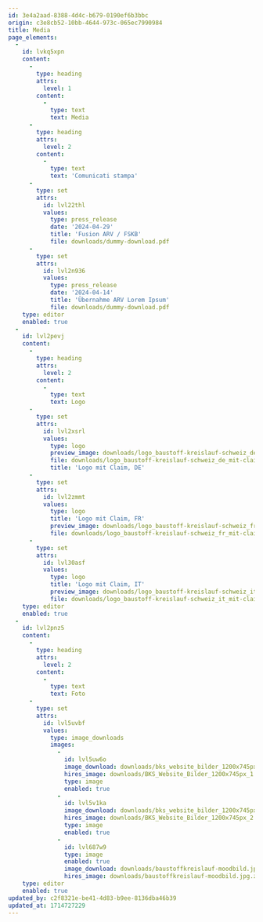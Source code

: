 ```yaml
---
id: 3e4a2aad-8388-4d4c-b679-0190ef6b3bbc
origin: c3e8cb52-10bb-4644-973c-065ec7990984
title: Media
page_elements:
  -
    id: lvkq5xpn
    content:
      -
        type: heading
        attrs:
          level: 1
        content:
          -
            type: text
            text: Media
      -
        type: heading
        attrs:
          level: 2
        content:
          -
            type: text
            text: 'Comunicati stampa'
      -
        type: set
        attrs:
          id: lvl22thl
          values:
            type: press_release
            date: '2024-04-29'
            title: 'Fusion ARV / FSKB'
            file: downloads/dummy-download.pdf
      -
        type: set
        attrs:
          id: lvl2n936
          values:
            type: press_release
            date: '2024-04-14'
            title: 'Übernahme ARV Lorem Ipsum'
            file: downloads/dummy-download.pdf
    type: editor
    enabled: true
  -
    id: lvl2pevj
    content:
      -
        type: heading
        attrs:
          level: 2
        content:
          -
            type: text
            text: Logo
      -
        type: set
        attrs:
          id: lvl2xsrl
          values:
            type: logo
            preview_image: downloads/logo_baustoff-kreislauf-schweiz_de_mit-claim_farbig_rgb.png
            file: downloads/logo_baustoff-kreislauf-schweiz_de_mit-claim_farbig_cmyk.eps.zip
            title: 'Logo mit Claim, DE'
      -
        type: set
        attrs:
          id: lvl2zmmt
          values:
            type: logo
            title: 'Logo mit Claim, FR'
            preview_image: downloads/logo_baustoff-kreislauf-schweiz_fr_mit-claim_farbig_rgb.png
            file: downloads/logo_baustoff-kreislauf-schweiz_fr_mit-claim_farbig_cmyk.eps.zip
      -
        type: set
        attrs:
          id: lvl30asf
          values:
            type: logo
            title: 'Logo mit Claim, IT'
            preview_image: downloads/logo_baustoff-kreislauf-schweiz_it_mit-claim_farbig_rgb.png
            file: downloads/logo_baustoff-kreislauf-schweiz_it_mit-claim_farbig_cmyk.eps.zip
    type: editor
    enabled: true
  -
    id: lvl2pnz5
    content:
      -
        type: heading
        attrs:
          level: 2
        content:
          -
            type: text
            text: Foto
      -
        type: set
        attrs:
          id: lvl5uvbf
          values:
            type: image_downloads
            images:
              -
                id: lvl5uw6o
                image_download: downloads/bks_website_bilder_1200x745px_1.png
                hires_image: downloads/BKS_Website_Bilder_1200x745px_1.png.zip
                type: image
                enabled: true
              -
                id: lvl5v1ka
                image_download: downloads/bks_website_bilder_1200x745px_2.png
                hires_image: downloads/BKS_Website_Bilder_1200x745px_2.png.zip
                type: image
                enabled: true
              -
                id: lvl687w9
                type: image
                enabled: true
                image_download: downloads/baustoffkreislauf-moodbild.jpg
                hires_image: downloads/baustoffkreislauf-moodbild.jpg.zip
    type: editor
    enabled: true
updated_by: c2f8321e-be41-4d83-b9ee-8136dba46b39
updated_at: 1714727229
---
```

